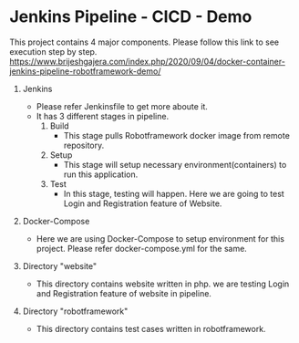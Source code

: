 # Jenkins Pipeline - CICD - Demo

This project contains 4 major components.
Please follow this link to see execution step by step.
https://www.brijeshgajera.com/index.php/2020/09/04/docker-container-jenkins-pipeline-robotframework-demo/

1. Jenkins
   - Please refer Jenkinsfile to get more aboute it.
   - It has 3 different stages in pipeline.
      1. Build
         - This stage pulls Robotframework docker image from remote repository.
      2. Setup
         - This stage will setup necessary environment(containers) to run this application.
      3. Test
         - In this stage, testing will happen. Here we are going to test Login and Registration feature of Website.
      
2. Docker-Compose
   - Here we are using Docker-Compose to setup environment for this project. Please refer docker-compose.yml for the same.
   
3. Directory "website"
   - This directory contains website written in php. we are testing Login and Registration feature of website in pipeline.
   
4. Directory "robotframework"
   - This directory contains test cases written in robotframework.
